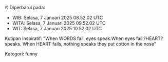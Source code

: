 ⏰ Diperbarui pada:
- WIB: Selasa, 7 Januari 2025 08.52.02 UTC
- WITA: Selasa, 7 Januari 2025 09.52.02 UTC
- WIT: Selasa, 7 Januari 2025 10.52.02 UTC

Kutipan Inspiratif:
"When WORDS fail, eyes speak.When eyes fail,?HEART? speaks. When HEART fails, nothing speaks they put cotton in the nose"


Kategori: funny

